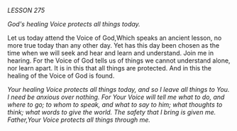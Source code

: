 *LESSON 275*

*God's healing Voice protects all things today.*

Let us today attend the Voice of God,Which speaks an ancient lesson, no more true today than any other day. Yet has this day been chosen as the time when we will seek and hear and learn and understand. Join me in hearing. For the Voice of God tells us of things we cannot understand alone, nor learn apart. It is in this that all things are protected. And in this the healing of the Voice of God is found.

_Your healing Voice protects all things today, and so I leave all things to You. I need be anxious over nothing. For Your Voice will tell me what to do, and where to go; to whom to speak, and what to say to him; what thoughts to think; what words to give the world. The safety that I bring is given me. Father,Your Voice protects all things through me._